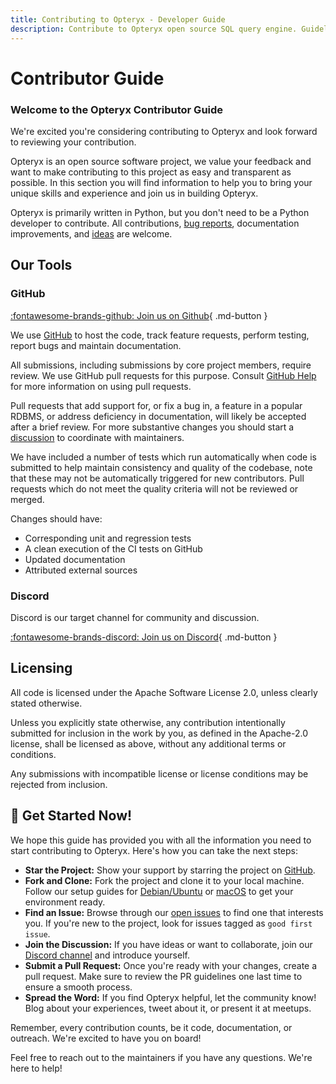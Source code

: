 ```yaml
---
title: Contributing to Opteryx - Developer Guide
description: Contribute to Opteryx open source SQL query engine. Guidelines for pull requests, testing, documentation, and community participation.
---
```


# Contributor Guide

### Welcome to the Opteryx Contributor Guide

We're excited you're considering contributing to Opteryx and look forward to reviewing your contribution. 

Opteryx is an open source software project, we value your feedback and want to make contributing to this project as easy and transparent as possible. In this section you will find information to help you to bring your unique skills and experience and join us in building Opteryx.

Opteryx is primarily written in Python, but you don't need to be a Python developer to contribute. All contributions, [bug reports](https://github.com/mabel-dev/opteryx/issues/new/choose), documentation improvements, and [ideas](https://github.com/mabel-dev/opteryx/discussions) are welcome.

## Our Tools

### GitHub

[:fontawesome-brands-github: Join us on Github](https://github.com/mabel-dev/opteryx){ .md-button }

We use [GitHub](https://github.com/mabel-dev/opteryx) to host the code, track feature requests, perform testing, report bugs and maintain documentation.

All submissions, including submissions by core project members, require review. We use GitHub pull requests for this purpose. Consult [GitHub Help](https://docs.github.com/en/github/collaborating-with-issues-and-pull-requests/about-pull-requests) for more information on using pull requests. 

Pull requests that add support for, or fix a bug in, a feature in a popular RDBMS, or address deficiency in documentation, will likely be accepted after a brief review. For more substantive changes you should start a [discussion](https://github.com/mabel-dev/opteryx/discussions) to coordinate with maintainers.

We have included a number of tests which run automatically when code is submitted to help maintain consistency and quality of the codebase, note that these may not be automatically triggered for new contributors. Pull requests which do not meet the quality criteria will not be reviewed or merged.

Changes should have:  

- Corresponding unit and regression tests  
- A clean execution of the CI tests on GitHub     
- Updated documentation   
- Attributed external sources  

### Discord

Discord is our target channel for community and discussion.

[:fontawesome-brands-discord: Join us on Discord](https://discord.gg/qpv2tr989x){ .md-button }

## Licensing

All code is licensed under the Apache Software License 2.0, unless clearly stated otherwise.

Unless you explicitly state otherwise, any contribution intentionally submitted for inclusion in the work by you, as defined in the Apache-2.0 license, shall be licensed as above, without any additional terms or conditions.

Any submissions with incompatible license or license conditions may be rejected from inclusion.

## 🚀 Get Started Now!

We hope this guide has provided you with all the information you need to start contributing to Opteryx. Here's how you can take the next steps:

- **Star the Project:** Show your support by starring the project on [GitHub](https://github.com/mabel-dev/opteryx).
- **Fork and Clone:** Fork the project and clone it to your local machine. Follow our setup guides for [Debian/Ubuntu](set-up-guides/debian.md) or [macOS](set-up-guides/macos.md) to get your environment ready.
- **Find an Issue:** Browse through our [open issues](https://github.com/mabel-dev/opteryx/issues) to find one that interests you. If you're new to the project, look for issues tagged as `good first issue`.
- **Join the Discussion:** If you have ideas or want to collaborate, join our [Discord channel](https://discord.gg/qpv2tr989x) and introduce yourself.
- **Submit a Pull Request:** Once you're ready with your changes, create a pull request. Make sure to review the PR guidelines one last time to ensure a smooth process.
- **Spread the Word:** If you find Opteryx helpful, let the community know! Blog about your experiences, tweet about it, or present it at meetups.

Remember, every contribution counts, be it code, documentation, or outreach. We're excited to have you on board!

Feel free to reach out to the maintainers if you have any questions. We're here to help!
